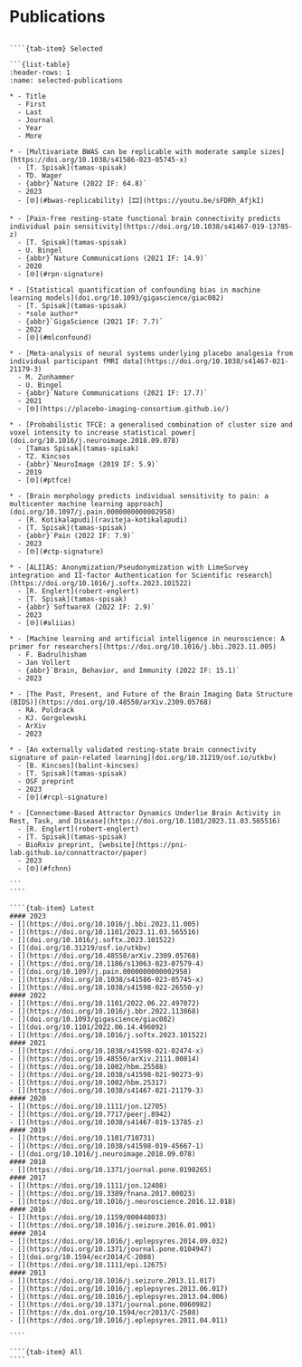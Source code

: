 # Publications

`````{tab-set}

````{tab-item} Selected

```{list-table}
:header-rows: 1
:name: selected-publications

* - Title
  - First
  - Last
  - Journal
  - Year
  - More

* - [Multivariate BWAS can be replicable with moderate sample sizes](https://doi.org/10.1038/s41586-023-05745-x)
  - [T. Spisak](tamas-spisak)
  - TD. Wager
  - {abbr}`Nature (2022 IF: 64.8)`
  - 2023
  - [🌐︎](#bwas-replicability) [🎞️](https://youtu.be/sFDRh_AfjkI)

* - [Pain-free resting-state functional brain connectivity predicts individual pain sensitivity](https://doi.org/10.1038/s41467-019-13785-z)
  - [T. Spisak](tamas-spisak)
  - U. Bingel
  - {abbr}`Nature Communications (2021 IF: 14.9)`
  - 2020
  - [🌐︎](#rpn-signature)

* - [Statistical quantification of confounding bias in machine learning models](doi.org/10.1093/gigascience/giac082)
  - [T. Spisak](tamas-spisak)
  - *sole author*
  - {abbr}`GigaScience (2021 IF: 7.7)`
  - 2022
  - [🌐︎](#mlconfound)

* - [Meta-analysis of neural systems underlying placebo analgesia from individual participant fMRI data](https://doi.org/10.1038/s41467-021-21179-3)
  - M. Zunhammer
  - U. Bingel
  - {abbr}`Nature Communications (2021 IF: 17.7)`
  - 2021
  - [🌐︎](https://placebo-imaging-consortium.github.io/)

* - [Probabilistic TFCE: a generalised combination of cluster size and voxel intensity to increase statistical power](doi.org/10.1016/j.neuroimage.2018.09.078)
  - [Tamas Spisak](tamas-spisak)
  - TZ. Kincses
  - {abbr}`NeuroImage (2019 IF: 5.9)`
  - 2019
  - [🌐︎](#ptfce)

* - [Brain morphology predicts individual sensitivity to pain: a multicenter machine learning approach](doi.org/10.1097/j.pain.0000000000002958)
  - [R. Kotikalapudi](raviteja-kotikalapudi)
  - [T. Spisak](tamas-spisak)
  - {abbr}`Pain (2022 IF: 7.9)`
  - 2023
  - [🌐︎](#ctp-signature)

* - [ALIIAS: Anonymization/Pseudonymization with LimeSurvey integration and II-factor Authentication for Scientific research](https://doi.org/10.1016/j.softx.2023.101522)
  - [R. Englert](robert-englert)
  - [T. Spisak](tamas-spisak)
  - {abbr}`SoftwareX (2022 IF: 2.9)`
  - 2023
  - [🌐︎](#aliias)

* - [Machine learning and artificial intelligence in neuroscience: A primer for researchers](https://doi.org/10.1016/j.bbi.2023.11.005)
  - F. Badrulhisham
  - Jan Vollert
  - {abbr}`Brain, Behavior, and Immunity (2022 IF: 15.1)`
  - 2023

* - [The Past, Present, and Future of the Brain Imaging Data Structure (BIDS)](https://doi.org/10.48550/arXiv.2309.05768)
  - RA. Poldrack
  - KJ. Gorgolewski 
  - ArXiv
  - 2023

* - [An externally validated resting-state brain connectivity signature of pain-related learning](doi.org/10.31219/osf.io/utkbv)
  - [B. Kincses](balint-kincses)
  - [T. Spisak](tamas-spisak)
  - OSF preprint
  - 2023
  - [🌐︎](#rcpl-signature)

* - [Connectome-Based Attractor Dynamics Underlie Brain Activity in Rest, Task, and Disease](https://doi.org/10.1101/2023.11.03.565516)
  - [R. Englert](robert-englert)
  - [T. Spisak](tamas-spisak)
  - BioRxiv preprint, [website](https://pni-lab.github.io/connattractor/paper)
  - 2023
  - [🌐︎](#fchnn)

```
````

````{tab-item} Latest
#### 2023
- [](https://doi.org/10.1016/j.bbi.2023.11.005)
- [](https://doi.org/10.1101/2023.11.03.565516)
- [](doi.org/10.1016/j.softx.2023.101522)
- [](doi.org/10.31219/osf.io/utkbv)
- [](https://doi.org/10.48550/arXiv.2309.05768)
- [](https://doi.org/10.1186/s13063-023-07579-4)
- [](doi.org/10.1097/j.pain.0000000000002958)
- [](https://doi.org/10.1038/s41586-023-05745-x)
- [](https://doi.org/10.1038/s41598-022-26550-y)
#### 2022
- [](https://doi.org/10.1101/2022.06.22.497072)
- [](https://doi.org/10.1016/j.bbr.2022.113868)
- [](doi.org/10.1093/gigascience/giac082)
- [](doi.org/10.1101/2022.06.14.496092)
- [](https://doi.org/10.1016/j.softx.2023.101522)
#### 2021   
- [](https://doi.org/10.1038/s41598-021-02474-x)
- [](https://doi.org/10.48550/arXiv.2111.00814)
- [](https://doi.org/10.1002/hbm.25588)
- [](https://doi.org/10.1038/s41598-021-90273-9)
- [](https://doi.org/10.1002/hbm.25317)
- [](https://doi.org/10.1038/s41467-021-21179-3)
#### 2020
- [](https://doi.org/10.1111/jon.12705)
- [](https://doi.org/10.7717/peerj.8942)
- [](https://doi.org/10.1038/s41467-019-13785-z)
#### 2019
- [](https://doi.org/10.1101/710731)
- [](https://doi.org/10.1038/s41598-019-45667-1)
- [](doi.org/10.1016/j.neuroimage.2018.09.078)
#### 2018
- [](https://doi.org/10.1371/journal.pone.0198265)
#### 2017
- [](https://doi.org/10.1111/jon.12408)
- [](https://doi.org/10.3389/fnana.2017.00023)
- [](https://doi.org/10.1016/j.neuroscience.2016.12.018)
#### 2016
- [](https://doi.org/10.1159/000448033)
- [](https://doi.org/10.1016/j.seizure.2016.01.001)
#### 2014
- [](https://doi.org/10.1016/j.eplepsyres.2014.09.032)
- [](https://doi.org/10.1371/journal.pone.0104947)
- [](doi.org/10.1594/ecr2014/C-2088)
- [](https://doi.org/10.1111/epi.12675)
#### 2013
- [](https://doi.org/10.1016/j.seizure.2013.11.017)
- [](https://doi.org/10.1016/j.eplepsyres.2013.06.017)
- [](https://doi.org/10.1016/j.eplepsyres.2013.04.006)
- [](https://doi.org/10.1371/journal.pone.0060982)
- [](https://dx.doi.org/10.1594/ecr2013/C-2588)
- [](https://doi.org/10.1016/j.eplepsyres.2011.04.011)

````

````{tab-item} All
````


`````
